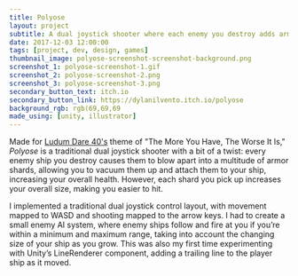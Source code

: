 ```yaml
---
title: Polyose
layout: project
subtitle: A dual joystick shooter where each enemy you destroy adds armor to your ship, making you harder to kill but easier to hit.
date: 2017-12-03 12:00:00
tags: [project, dev, design, games]
thumbnail_image: polyose-screenshot-screenshot-background.png
screenshot_1: polyose-screenshot-1.gif
screenshot_2: polyose-screenshot-2.png
screenshot_3: polyose-screenshot-3.png
secondary_button_text: itch.io
secondary_button_link: https://dylanilvento.itch.io/polyose
background_rgb: rgb(69,69,69
made_using: [unity, illustrator]
---
```

Made for [Ludum Dare 40's](https://ldjam.com/events/ludum-dare/40/polyose) theme of "The More You Have, The Worse It Is," _Polyose_ is a traditional dual joystick shooter with a bit of a twist: every enemy ship you destroy causes them to blow apart into a multitude of armor shards, allowing you to vacuum them up and attach them to your ship, increasing your overall health. However, each shard you pick up increases your overall size, making you easier to hit.

I implemented a traditional dual joystick control layout, with movement mapped to WASD and shooting mapped to the arrow keys. I had to create a small enemy AI system, where enemy ships follow and fire at you if you’re within a minimum and maximum range, taking into account the changing size of your ship as you grow. This was also my first time experimenting with Unity’s LineRenderer component, adding a trailing line to the player ship as it moved.